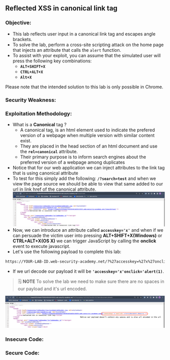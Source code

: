 ## Reflected XSS in canonical link tag

### Objective:
- This lab reflects user input in a canonical link tag and escapes angle brackets.
- To solve the lab, perform a cross-site scripting attack on the home page that injects an attribute that calls the `alert` function.
- To assist with your exploit, you can assume that the simulated user will press the following key combinations:
	- **`ALT+SHIFT+X`**
	- **`CTRL+ALT+X`**
	- **`Alt+X`**

Please note that the intended solution to this lab is only possible in Chrome.

### Security Weakness:

### Exploitation Methodology:
- What is a **Canonical** tag ?
	- A canonical tag, is an html element used to indicate the prefered version of a webpage when multiple version with similar content exist. 
	- They are placed in the head section of an html document and use the **`rel=canonical`** attribute.
	- Their primary purpose is to inform search engines about the preferred version of a webpage among duplicates
- Notice that for our web application we can inject attributes to the link tag that is using canonical attribute
- To test for this simply add the following: **`/?search=test`** and when we view the page source we should be able to view that same added to our url in link href of the canonical attribute.
![](./Images/4326431262077b8c23d170644e255f73.png)
- Now, we can introduce an attribute called **`accesskey='x'`** and when if we can persuade the victim user into pressing **ALT+SHIFT+X(Windows)** or **CTRL+ALT+X(OS X)** we can trigger JavaScript by calling the **onclick** event to execute javascript.
- Let's use the following payload to complete this lab:
```html
https://YOUR-LAB-ID.web-security-academy.net/?%27accesskey=%27x%27onclick=%27alert(1)
```
- If we url decode our payload it will be **`'accesskey='x'onclick='alert(1)`**. 

> 🗒️ **NOTE**
> To solve the lab we need to make sure there are no spaces in our payload and it's url encoded.

![](./Images/d18122d0a8bf966a959f9228a4f4a0ed.png)

### Insecure Code:

### Secure Code:
